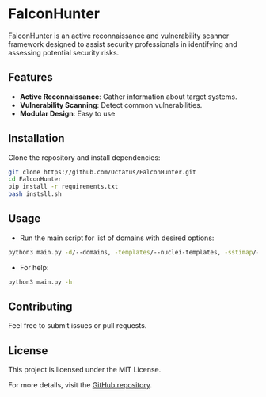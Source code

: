 # FalconHunter

FalconHunter is an active reconnaissance and vulnerability scanner framework designed to assist security professionals in identifying and assessing potential security risks.

## Features

- **Active Reconnaissance**: Gather information about target systems.
- **Vulnerability Scanning**: Detect common vulnerabilities.
- **Modular Design**: Easy to use

## Installation

Clone the repository and install dependencies:

```bash
git clone https://github.com/OctaYus/FalconHunter.git
cd FalconHunter
pip install -r requirements.txt
bash instsll.sh
```

## Usage

- Run the main script for list of domains with desired options:

```bash
python3 main.py -d/--domains, -templates/--nuclei-templates, -sstimap/--sstimap-path, -o/--output
```
- For help: 
```bash
python3 main.py -h 
```


## Contributing

Feel free to submit issues or pull requests.

## License

This project is licensed under the MIT License.

For more details, visit the [GitHub repository](https://github.com/OctaYus/FalconHunter).
